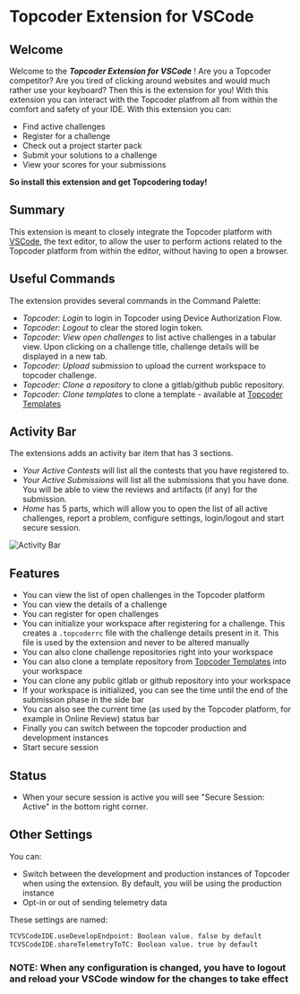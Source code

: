 # Topcoder Extension for VSCode

## Welcome

Welcome to the _**Topcoder Extension for VSCode**_ ! Are you a Topcoder competitor? Are you tired of clicking around websites and would much rather use your keyboard? Then this is the extension for you! With this extension you can interact with the Topcoder platfrom all from within the comfort and safety of your IDE. With this extension you can:

- Find active challenges
- Register for a challenge
- Check out a project starter pack
- Submit your solutions to a challenge
- View your scores for your submissions

**So install this extension and get Topcodering today!**

## Summary

This extension is meant to closely integrate the Topcoder platform with [VSCode](https://code.visualstudio.com/), the text editor, to allow the user to perform actions related to the Topcoder platform from within the editor, without having to open a browser.

## Useful Commands

The extension provides several commands in the Command Palette:

- *Topcoder: Login* to login in Topcoder using Device Authorization Flow.
- *Topcoder: Logout* to clear the stored login token.
- *Topcoder: View open challenges* to list active challenges in a tabular view. Upon clicking on a challenge title, challenge details will be displayed in a new tab.
- *Topcoder: Upload submission* to upload the current workspace to topcoder challenge.
- *Topcoder: Clone a repository* to clone a gitlab/github public repository.
- *Topcoder: Clone templates* to clone a template - available at [Topcoder Templates](https://github.com/topcoder-platform-templates)

## Activity Bar

The extensions adds an activity bar item that has 3 sections.

- *Your Active Contests*  will list all the contests that you have registered to.
- *Your Active Submissions* will list all the submissions that you have done. You will be able to view the reviews and artifacts (if any) for the submission.
- *Home* has 5 parts, which will allow you to open the list of all active challenges, report a problem, configure settings, login/logout and start secure session.

![Activity Bar](/images/activity_bar.gif)

## Features

- You can view the list of open challenges in the Topcoder platform
- You can view the details of a challenge
- You can register for open challenges
- You can initialize your workspace after registering for a challenge. This creates a `.topcoderrc` file with the challenge details present in it. This file is used by the extension and never to be altered manually
- You can also clone challenge repositories right into your workspace
- You can also clone a template repository from [Topcoder Templates](https://github.com/topcoder-platform-templates) into your workspace
- You can clone any public gitlab or github repository into your workspace
- If your workspace is initialized, you can see the time until the end of the submission phase in the side bar
- You can also see the current time (as used by the Topcoder platform, for example in Online Review) status bar
- Finally you can switch between the topcoder production and development instances
- Start secure session

## Status
- When your secure session is active you will see "Secure Session: Active" in the bottom right corner.

## Other Settings

You can:

- Switch between the development and production instances of Topcoder when using the extension. By default, you will be using the production instance
- Opt-in or out of sending telemetry data

These settings are named:

```bash
TCVSCodeIDE.useDevelopEndpoint: Boolean value. false by default
TCVSCodeIDE.shareTelemetryToTC: Boolean value. true by default
```

### NOTE: When any configuration is changed, you have to logout and reload your VSCode window for the changes to take effect
